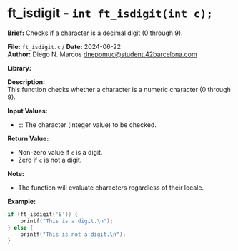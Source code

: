 # ft_isdigit - `int ft_isdigit(int c);`

**Brief:**
Checks if a character is a decimal digit (0 through 9).

**File:** `ft_isdigit.c` / **Date:** 2024-06-22  
**Author:** Diego N. Marcos <dnepomuc@student.42barcelona.com>

**Library:**



**Description:**  
This function checks whether a character is a numeric character (0 through 9).

**Input Values:**  
* `c`: The character (integer value) to be checked.

**Return Value:**  
* Non-zero value if `c` is a digit.
* Zero if `c` is not a digit.

**Note:**  
-  The function will evaluate characters regardless of their locale.

**Example:**  
```c
if (ft_isdigit('8')) {
    printf("This is a digit.\n");
} else {
    printf("This is not a digit.\n");
}
